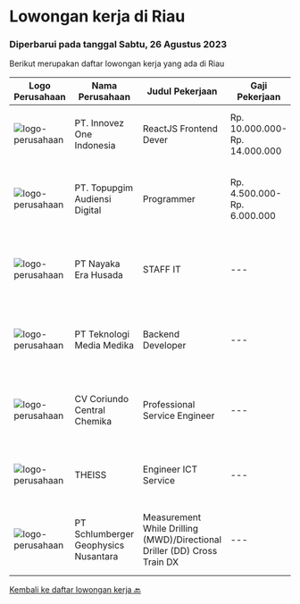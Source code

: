 
  # Lowongan kerja di Riau

  ### Diperbarui pada tanggal Sabtu, 26 Agustus 2023

  Berikut merupakan daftar lowongan kerja yang ada di Riau

  |Logo Perusahaan | Nama Perusahaan | Judul Pekerjaan | Gaji Pekerjaan | Lokasi | Deskripsi | Tanggal diunggah | Pranala |
  | -------------- | --------------- | --------------- | --------- | --------- | -------------- | ------- | ----------- |
  |![logo-perusahaan](https://image-service-cdn.seek.com.au/5ac1ce894c015b4831ba1d1458ad5a1b4e630a93/ee4dce1061f3f616224767ad58cb2fc751b8d2dc)|PT. Innovez One Indonesia|ReactJS Frontend Dever|Rp. 10.000.000-Rp. 14.000.000|Papua|Innovez One is a tech innovator in the maritime sector, transforming maritime sector through digitalisation and AI powered solutions in solving...|Selasa, 08 Agustus 2023|https://www.jobstreet.co.id/id/job/reactjs-frontend-dever-4431326?token=0~15219827-5f65-4d4d-9b36-719b4712ef8c&sectionRank=1&jobId=jobstreet-id-job-4431326|
|![logo-perusahaan](https://image-service-cdn.seek.com.au/8e37524ef043f9a886459ca7796011a35eabecf8/ee4dce1061f3f616224767ad58cb2fc751b8d2dc)|PT. Topupgim Audiensi Digital|Programmer|Rp. 4.500.000-Rp. 6.000.000|Pekanbaru|Melakukan integrasi Application Programing Interface (API) Membuat, mengembangkan, dan memelihara basis kode dan fitur aplikasi perusahaan Kualifikasi...|Jumat, 04 Agustus 2023|https://www.jobstreet.co.id/id/job/programmer-4427671?token=0~15219827-5f65-4d4d-9b36-719b4712ef8c&sectionRank=2&jobId=jobstreet-id-job-4427671|
|![logo-perusahaan](https://image-service-cdn.seek.com.au/2ddd42fea7307caf21c069e263c8cc9ad35d7bbc/ee4dce1061f3f616224767ad58cb2fc751b8d2dc)|PT Nayaka Era Husada|STAFF IT|---|Jakarta Raya|Jabatan : IT Programmer (Fullstack)PT. Nayaka Era HusadaJakarta Selatan Keuntungan·      Jenjang karir·      Perlindungan BPJS Ketenagakerjaan dan...|Kamis, 27 Juli 2023|https://www.jobstreet.co.id/id/job/staff-it-4417142?token=0~15219827-5f65-4d4d-9b36-719b4712ef8c&sectionRank=3&jobId=jobstreet-id-job-4417142|
|![logo-perusahaan](https://image-service-cdn.seek.com.au/c2a52d685b8463bd80621ce3a68f3421e0eee211/ee4dce1061f3f616224767ad58cb2fc751b8d2dc)|PT Teknologi Media Medika|Backend Developer|---|Pekanbaru|Keuntungan Career Advancement Opportunities Health Insurance Enjoyable and Collaborative Working Environment Deskripsi PekerjaanKualifikasi:...|Jumat, 28 Juli 2023|https://www.jobstreet.co.id/id/job/backend-developer-4419020?token=0~15219827-5f65-4d4d-9b36-719b4712ef8c&sectionRank=4&jobId=jobstreet-id-job-4419020|
|![logo-perusahaan](https://siva.jsstatic.com/id/33810/images/logo/33810_logo_0.jpg)|CV Coriundo Central Chemika|Professional Service Engineer|---|Riau|OverviewWeatherford is a leading global energy services company. Our world-class experts partner with customers to optimize their resources and...|Kamis, 24 Agustus 2023|https://www.jobstreet.co.id/id/job/professional-service-engineer-1036768945?token=0~15219827-5f65-4d4d-9b36-719b4712ef8c&sectionRank=5&jobId=jobstreet-id-job-1036768945|
|![logo-perusahaan](https://i.ibb.co/sqvTCh9/112815900-stock-vector-no-image-available-icon-flat-vector.webp)|THEISS|Engineer ICT Service|---|Batam|About usWith a global business, we offer diverse and rewarding careers. We are committed to Thiess being a company and a culture where great people...|Rabu, 23 Agustus 2023|https://www.jobstreet.co.id/id/job/engineer-ict-service-1036758853?token=0~15219827-5f65-4d4d-9b36-719b4712ef8c&sectionRank=6&jobId=jobstreet-id-job-1036758853|
|![logo-perusahaan](https://image-service-cdn.seek.com.au/b40e244c5a3b5bcdcb4948285480d25c18b955b1/ee4dce1061f3f616224767ad58cb2fc751b8d2dc)|PT Schlumberger Geophysics Nusantara|Measurement While Drilling (MWD)/Directional Driller (DD) Cross Train DX|---|Riau|Measurement While Drilling (MWD)/Directional Driller (DD) Cross Train DXDuri - IndonesiaAbout SLB We are a global technology company, driving energy...|Rabu, 02 Agustus 2023|https://www.jobstreet.co.id/id/job/measurement-while-drilling-mwd-directional-driller-dd-cross-train-dx-1036580835?token=0~15219827-5f65-4d4d-9b36-719b4712ef8c&sectionRank=7&jobId=jobstreet-id-job-1036580835|


  [Kembali ke daftar lowongan kerja 🔙](../README.md#daftar-lowongan-kerja)
  